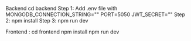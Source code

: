 Backend
cd backend
Step 1:
Add .env file with 
MONGODB_CONNECTION_STRING=""
PORT=5050
JWT_SECRET=""
Step 2:
npm install
Step 3:
npm run dev


Frontend :
cd frontend
npm install 
npm run dev
